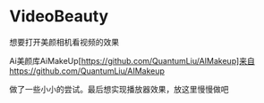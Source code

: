 # VideoBeauty
想要打开美颜相机看视频的效果

Ai美颜库AiMakeUp[https://github.com/QuantumLiu/AIMakeup]来自https://github.com/QuantumLiu/AIMakeup

做了一些小小的尝试。最后想实现播放器效果，放这里慢慢做吧